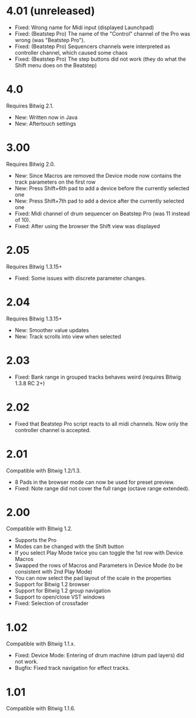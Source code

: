 # 4.01 (unreleased)
* Fixed: Wrong name for Midi input (displayed Launchpad)
* Fixed: (Beatstep Pro) The name of the "Control" channel of the Pro was wrong (was "Beatstep Pro").
* Fixed: (Beatstep Pro) Sequencers channels were interpreted as controller channel, which caused some chaos
* Fixed: (Beatstep Pro) The step buttons did not work (they do what the Shift menu does on the Beatstep)

# 4.0
Requires Bitwig 2.1.
* New: Written now in Java
* New: Aftertouch settings

# 3.00
Requires Bitwig 2.0.
* New: Since Macros are removed the Device mode now contains the track parameters on the first row
* New: Press Shift+6th pad to add a device before the currently selected one
* New: Press Shift+7th pad to add a device after the currently selected one
* Fixed: Midi channel of drum sequencer on Beatstep Pro (was 11 instead of 10).
* Fixed: After using the browser the Shift view was displayed

# 2.05
Requires Bitwig 1.3.15+
* Fixed: Some issues with discrete parameter changes.

# 2.04
Requires Bitwig 1.3.15+
* New: Smoother value updates
* New: Track scrolls into view when selected

# 2.03
* Fixed: Bank range in grouped tracks behaves weird (requires Bitwig 1.3.8 RC 2+)

# 2.02

* Fixed that Beatstep Pro script reacts to all midi channels. Now only the controller channel is accepted.


# 2.01

Compatible with Bitwig 1.2/1.3.

* 8 Pads in the browser mode can now be used for preset preview.
* Fixed: Note range did not cover the full range (octave range extended).


# 2.00

Compatible with Bitwig 1.2.

* Supports the Pro
* Modes can be changed with the Shift button
* If you select Play Mode twice you can toggle the 1st row with Device Macros
* Swapped the rows of Macros and Parameters in Device Mode (to be consistent with 2nd Play Mode)
* You can now select the pad layout of the scale in the properties
* Support for Bitwig 1.2 browser
* Support for Bitwig 1.2 group navigation
* Support to open/close VST windows
* Fixed: Selection of crossfader


# 1.02

Compatible with Bitwig 1.1.x.

* Fixed: Device Mode: Entering of drum machine (drum pad layers) did not work.
* Bugfix: Fixed track navigation for effect tracks.


# 1.01

Compatible with Bitwig 1.1.6.
